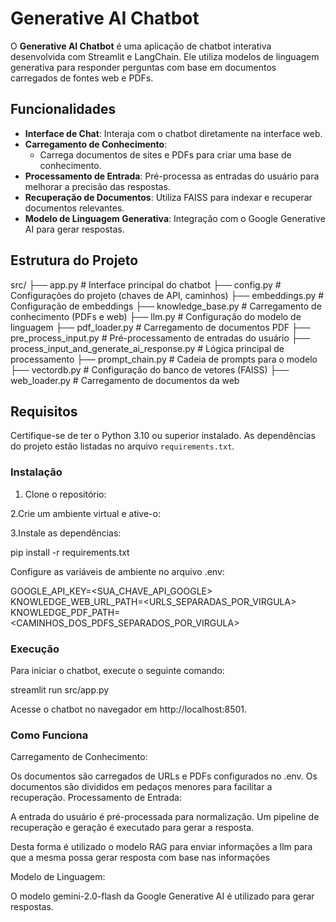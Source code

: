 # Generative AI Chatbot

O **Generative AI Chatbot** é uma aplicação de chatbot interativa desenvolvida com Streamlit e LangChain. Ele utiliza modelos de linguagem generativa para responder perguntas com base em documentos carregados de fontes web e PDFs.

## Funcionalidades

- **Interface de Chat**: Interaja com o chatbot diretamente na interface web.
- **Carregamento de Conhecimento**:
  - Carrega documentos de sites e PDFs para criar uma base de conhecimento.
- **Processamento de Entrada**: Pré-processa as entradas do usuário para melhorar a precisão das respostas.
- **Recuperação de Documentos**: Utiliza FAISS para indexar e recuperar documentos relevantes.
- **Modelo de Linguagem Generativa**: Integração com o Google Generative AI para gerar respostas.

## Estrutura do Projeto

src/ 
├── app.py # Interface principal do chatbot 
├── config.py # Configurações do projeto (chaves de API, caminhos) 
├── embeddings.py # Configuração de embeddings 
├── knowledge_base.py # Carregamento de conhecimento (PDFs e web) 
├── llm.py # Configuração do modelo de linguagem 
├── pdf_loader.py # Carregamento de documentos PDF 
├── pre_process_input.py # Pré-processamento de entradas do usuário 
├── process_input_and_generate_ai_response.py # Lógica principal de processamento 
├── prompt_chain.py # Cadeia de prompts para o modelo 
├── vectordb.py # Configuração do banco de vetores (FAISS) 
├── web_loader.py # Carregamento de documentos da web


## Requisitos

Certifique-se de ter o Python 3.10 ou superior instalado. As dependências do projeto estão listadas no arquivo `requirements.txt`.

### Instalação

1. Clone o repositório:


2.Crie um ambiente virtual e ative-o:

3.Instale as dependências:

pip install -r requirements.txt

Configure as variáveis de ambiente no arquivo .env:

GOOGLE_API_KEY=<SUA_CHAVE_API_GOOGLE>
KNOWLEDGE_WEB_URL_PATH=<URLS_SEPARADAS_POR_VIRGULA>
KNOWLEDGE_PDF_PATH=<CAMINHOS_DOS_PDFS_SEPARADOS_POR_VIRGULA>

### Execução
Para iniciar o chatbot, execute o seguinte comando:

streamlit run src/app.py


Acesse o chatbot no navegador em http://localhost:8501.

### Como Funciona

Carregamento de Conhecimento:

Os documentos são carregados de URLs e PDFs configurados no .env.
Os documentos são divididos em pedaços menores para facilitar a recuperação.
Processamento de Entrada:

A entrada do usuário é pré-processada para normalização.
Um pipeline de recuperação e geração é executado para gerar a resposta.

Desta forma é utilizado o modelo RAG para enviar informações a llm para que a mesma possa gerar resposta com base nas informações

Modelo de Linguagem:

O modelo gemini-2.0-flash da Google Generative AI é utilizado para gerar respostas.